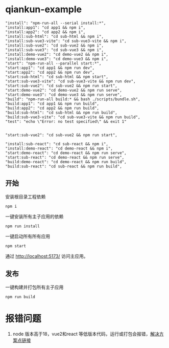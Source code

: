 # qiankun-example
    "install": "npm-run-all --serial install:*",
    "install:app1": "cd app1 && npm i",
    "install:app2": "cd app2 && npm i",
    "install:sub-html": "cd sub-html && npm i",
    "install:sub-vue3-vite": "cd sub-vue3-vite && npm i",
    "install:sub-vue2": "cd sub-vue2 && npm i",
    "install:sub-vue3": "cd sub-vue3 && npm i",
    "install:demo-vue2": "cd demo-vue2 && npm i",
    "install:demo-vue3": "cd demo-vue3 && npm i",
    "start": "npm-run-all --parallel start:*",
    "start:app1": "cd app1 && npm run dev",
    "start:app2": "cd app2 && npm run dev",
    "start:sub-html": "cd sub-html && npm start",
    "start:sub-vue3-vite": "cd sub-vue3-vite && npm run dev",
    "start:sub-vue2": "cd sub-vue2 && npm run start",
    "start:demo-vue2": "cd demo-vue2 && npm run serve",
    "start:demo-vue3": "cd demo-vue3 && npm run serve",
    "build": "npm-run-all build:* && bash ./scripts/bundle.sh",
    "build:app1": "cd app1 && npm run build",
    "build:app2": "cd app2 && npm run build",
    "build:sub-html": "cd sub-html && npm run build",
    "build:sub-vue3-vite": "cd sub-vue3-vite && npm run build",
    "test": "echo \"Error: no test specified\" && exit 1"


    "start:sub-vue2": "cd sub-vue2 && npm run start",

    "install:sub-react": "cd sub-react && npm i",
    "install:demo-react": "cd demo-react && npm i",
    "start:demo-react": "cd demo-react && npm run serve",
    "start:sub-react": "cd demo-react && npm run serve",
    "build:demo-react": "cd demo-react && npm run build",
    "build:sub-react": "cd sub-react && npm run build",

## 开始
安装根目录工程依赖
```
npm i
```
一键安装所有主子应用的依赖
```
npm run install
```

一键启动所有所有应用
```
npm start
```

通过 [http://localhost:5173/](http://localhost:5173/) 访问主应用。

## 发布
一键构建并打包所有主子应用
```
npm run build
```

# 报错问题
1. node 版本高于18，vue2和react 等低版本代码，运行或打包会报错，<a href="https://www.cnblogs.com/asplover/p/17188483.html">解决方案点链接</a>
















